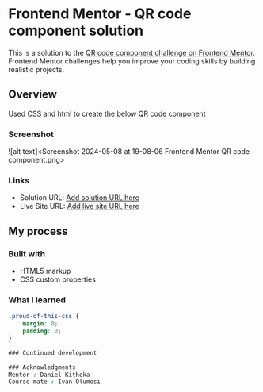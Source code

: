 # Frontend Mentor - QR code component solution

This is a solution to the [QR code component challenge on Frontend Mentor](https://www.frontendmentor.io/challenges/qr-code-component-iux_sIO_H). Frontend Mentor challenges help you improve your coding skills by building realistic projects. 


## Overview
Used CSS and html to create the below QR code component

### Screenshot
![alt text]<Screenshot 2024-05-08 at 19-08-06 Frontend Mentor QR code component.png>



### Links

- Solution URL: [Add solution URL here](http://127.0.0.1:5500/index.html)
- Live Site URL: [Add live site URL here](https://github.com/64nyawira/QR-code-challenge/tree/master/git)

## My process

### Built with

-  HTML5 markup
- CSS custom properties



### What I learned


```css
.proud-of-this-css {
    margin: 0;
    padding: 0;
}

### Continued development

### Acknowledgments
Mentor : Daniel Kitheka
Course mate : Ivan Olumosi

